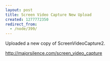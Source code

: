 ```yaml
---
layout: post
title: Screen Video Capture New Upload
created: 1277772350
redirect_from:
  - /node/399/
---
```

Uploaded a new copy of ScreenVideoCapture2.

http://majorsilence.com/screen_video_capture

